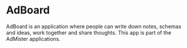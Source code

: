 # AdBoard

AdBoard is an application where people can write down notes, schemas and ideas, work together and share thoughts. This app is part of the AdMister applications.
